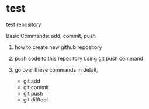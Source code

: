 # test
test repository

Basic Commands: add, commit, push

1) how to create new github repository

2) push code to this repository using git push command


3) go over these commands in detail,
   * git add
   * git commit
    * git push
   * git difftool
